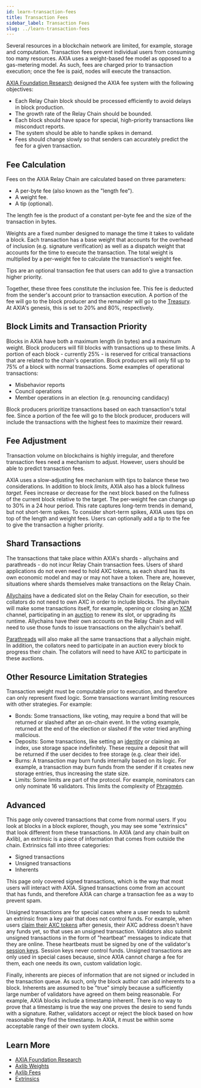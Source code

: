 ```yaml
---
id: learn-transaction-fees
title: Transaction Fees
sidebar_label: Transaction Fees
slug: ../learn-transaction-fees
---
```


Several resources in a blockchain network are limited, for example, storage and computation.
Transaction fees prevent individual users from consuming too many resources. AXIA uses a
weight-based fee model as opposed to a gas-metering model. As such, fees are charged prior to
transaction execution; once the fee is paid, nodes will execute the transaction.

[AXIA Foundation Research](https://w3f-research.readthedocs.io/en/latest/AXIA/overview/2-token-economics.html?highlight=transaction%20fee)
designed the AXIA fee system with the following objectives:

- Each Relay Chain block should be processed efficiently to avoid delays in block production.
- The growth rate of the Relay Chain should be bounded.
- Each block should have space for special, high-priority transactions like misconduct reports.
- The system should be able to handle spikes in demand.
- Fees should change slowly so that senders can accurately predict the fee for a given transaction.

## Fee Calculation

Fees on the AXIA Relay Chain are calculated based on three parameters:

- A per-byte fee (also known as the "length fee").
- A weight fee.
- A tip (optional).

The length fee is the product of a constant per-byte fee and the size of the transaction in bytes.

Weights are a fixed number designed to manage the time it takes to validate a block. Each
transaction has a base weight that accounts for the overhead of inclusion (e.g. signature
verification) as well as a dispatch weight that accounts for the time to execute the transaction.
The total weight is multiplied by a per-weight fee to calculate the transaction's weight fee.

Tips are an optional transaction fee that users can add to give a transaction higher priority.

Together, these three fees constitute the inclusion fee. This fee is deducted from the sender's
account prior to transaction execution. A portion of the fee will go to the block producer and the
remainder will go to the [Treasury](learn-treasury.md). At AXIA's genesis, this is set to 20%
and 80%, respectively.

## Block Limits and Transaction Priority

Blocks in AXIA have both a maximum length (in bytes) and a maximum weight. Block producers will
fill blocks with transactions up to these limits. A portion of each block - currently 25% - is
reserved for critical transactions that are related to the chain's operation. Block producers will
only fill up to 75% of a block with normal transactions. Some examples of operational transactions:

- Misbehavior reports
- Council operations
- Member operations in an election (e.g. renouncing candidacy)

Block producers prioritize transactions based on each transaction's total fee. Since a portion of
the fee will go to the block producer, producers will include the transactions with the highest fees
to maximize their reward.

## Fee Adjustment

Transaction volume on blockchains is highly irregular, and therefore transaction fees need a
mechanism to adjust. However, users should be able to predict transaction fees.

AXIA uses a slow-adjusting fee mechanism with tips to balance these two considerations. In
addition to block _limits_, AXIA also has a block fullness _target._ Fees increase or decrease
for the next block based on the fullness of the current block relative to the target. The per-weight
fee can change up to 30% in a 24 hour period. This rate captures long-term trends in demand, but not
short-term spikes. To consider short-term spikes, AXIA uses tips on top of the length and weight
fees. Users can optionally add a tip to the fee to give the transaction a higher priority.

## Shard Transactions

The transactions that take place within AXIA's shards - allychains and parathreads - do not
incur Relay Chain transaction fees. Users of shard applications do not even need to hold AXC tokens,
as each shard has its own economic model and may or may not have a token. There are, however,
situations where shards themselves make transactions on the Relay Chain.

[Allychains](learn-allychains.md) have a dedicated slot on the Relay Chain for execution, so their
collators do not need to own AXC in order to include blocks. The allychain will make some
transactions itself, for example, opening or closing an [XCM](learn-cross-consensus.md) channel,
participating in an [auction](learn-auction.md) to renew its slot, or upgrading its runtime.
Allychains have their own accounts on the Relay Chain and will need to use those funds to issue
transactions on the allychain's behalf.

[Parathreads](learn-parathreads.md) will also make all the same transactions that a allychain might.
In addition, the collators need to participate in an auction every block to progress their chain.
The collators will need to have AXC to participate in these auctions.

## Other Resource Limitation Strategies

Transaction weight must be computable prior to execution, and therefore can only represent fixed
logic. Some transactions warrant limiting resources with other strategies. For example:

- Bonds: Some transactions, like voting, may require a bond that will be returned or slashed after
  an on-chain event. In the voting example, returned at the end of the election or slashed if the
  voter tried anything malicious.
- Deposits: Some transactions, like setting an [identity](learn-identity.md) or claiming an index,
  use storage space indefinitely. These require a deposit that will be returned if the user decides
  to free storage (e.g. clear their ide).
- Burns: A transaction may burn funds internally based on its logic. For example, a transaction may
  burn funds from the sender if it creates new storage entries, thus increasing the state size.
- Limits: Some limits are part of the protocol. For example, nominators can only nominate 16
  validators. This limits the complexity of [Phragmén](learn-phragmen.md).

## Advanced

This page only covered transactions that come from normal users. If you look at blocks in a block
explorer, though, you may see some "extrinsics" that look different from these transactions. In
AXIA (and any chain built on Axlib), an extrinsic is a piece of information that comes from
outside the chain. Extrinsics fall into three categories:

- Signed transactions
- Unsigned transactions
- Inherents

This page only covered signed transactions, which is the way that most users will interact with
AXIA. Signed transactions come from an account that has funds, and therefore AXIA can charge
a transaction fee as a way to prevent spam.

Unsigned transactions are for special cases where a user needs to submit an extrinsic from a key
pair that does not control funds. For example, when users
[claim their AXC tokens](https://claims.AXIA.network) after genesis, their AXC address doesn't
have any funds yet, so that uses an unsigned transaction. Validators also submit unsigned
transactions in the form of "heartbeat" messages to indicate that they are online. These heartbeats
must be signed by one of the validator's [session keys](learn-keys.md). Session keys never control
funds. Unsigned transactions are only used in special cases because, since AXIA cannot charge a
fee for them, each one needs its own, custom validation logic.

Finally, inherents are pieces of information that are not signed or included in the transaction
queue. As such, only the block author can add inherents to a block. Inherents are assumed to be
"true" simply because a sufficiently large number of validators have agreed on them being
reasonable. For example, AXIA blocks include a timestamp inherent. There is no way to prove that
a timestamp is true the way one proves the desire to send funds with a signature. Rather, validators
accept or reject the block based on how reasonable they find the timestamp. In AXIA, it must be
within some acceptable range of their own system clocks.

## Learn More

- [AXIA Foundation Research](https://research.AXIA.org/en/latest/AXIA/Token%20Economics.html#relay-chain-transaction-fees-and-per-block-transaction-limits)
- [Axlib Weights](https://axlib.dev/docs/en/knowledgebase/learn-axlib/weight)
- [Axlib Fees](https://axlib.dev/docs/en/knowledgebase/runtime/fees)
- [Extrinsics](https://axlib.dev/docs/en/knowledgebase/learn-axlib/extrinsics)
